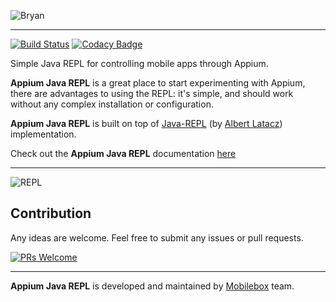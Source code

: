 
![Bryan](http://open.mobileboxlab.com/img/repl.gif)
___

[![Build Status](https://travis-ci.org/mobileboxlab/appium-java-repl.svg?branch=master)](https://travis-ci.org/mobileboxlab/appium-java-repl) [![Codacy Badge](https://api.codacy.com/project/badge/Grade/1d96b6e9cec343cabeb65b8e86cc74cc)](https://www.codacy.com/app/dev-github/appium-java-repl?utm_source=github.com&amp;utm_medium=referral&amp;utm_content=mobileboxlab/appium-java-repl&amp;utm_campaign=Badge_Grade)

Simple Java REPL for controlling mobile apps through Appium.

**Appium Java REPL** is a great place to start experimenting with Appium, there are advantages to using the REPL: it's simple, and should work without any complex installation or configuration.

**Appium Java REPL** is built on top of [Java-REPL](https://github.com/albertlatacz/java-repl) (by [Albert Latacz](https://github.com/albertlatacz)) implementation.


Check out the **Appium Java REPL** documentation [here](https://mobileboxlab.github.io/appium-java-repl/)

___


![REPL](http://open.mobileboxlab.com/img/replcloud.gif)




## Contribution

Any ideas are welcome. Feel free to submit any issues or pull requests.

[![PRs Welcome](https://img.shields.io/badge/PRs-welcome-brightgreen.svg?style=flat-square)](http://makeapullrequest.com)

---
**Appium Java REPL** is developed and maintained by [Mobilebox](http://mobileboxlab.com) team.
